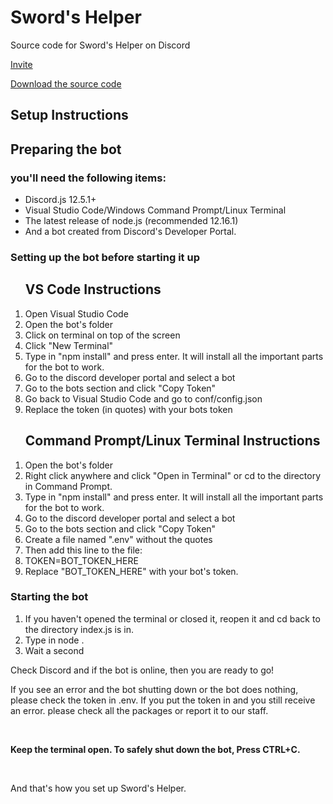 # Sword's Helper
Source code for Sword's Helper on Discord

<p><a title="Invite" href="https://discord.com/oauth2/authorize?client_id=766645902491648010&scope=bot&permissions=805314622" target="_blank" rel="noopener">Invite</a></p>
<p><a title="Download" href="https://github.com/swordcube/swords-helper-bot/releases" target="_blank" rel="noopener">Download the source code</a></p>

<h2><strong>Setup Instructions<br /></strong></h2>

<h2>Preparing the bot</h2>
<h3>you'll need the following items:</h3>
<ul>
<li>Discord.js 12.5.1+</li>
<li>Visual Studio Code/Windows Command Prompt/Linux Terminal</li>
<li>The latest release of node.js (recommended 12.16.1)</li>
<li>And a bot created from Discord's Developer Portal.</li>
</ul>
<h3>Setting up the bot before starting it up</h3>
<ol>
<h2><strong>VS Code Instructions<br /></strong></h2>
<li>Open Visual Studio Code</li>
<li>Open the bot's folder</li>
<li>Click on terminal on top of the screen</li>
<li>Click "New Terminal"</li>
<li>Type in "npm install" and press enter. It will install all the important parts for the bot to work.</li>
<li>Go to the discord developer portal and select a bot</li>
<li>Go to the bots section and click "Copy Token"</li>
<li>Go back to Visual Studio Code and go to conf/config.json</li>
<li>Replace the token (in quotes) with your bots token</li>
</ol>

<ol>
<h2><strong>Command Prompt/Linux Terminal Instructions<br /></strong></h2>
<li>Open the bot's folder</li>
<li>Right click anywhere and click "Open in Terminal" or cd to the directory in Command Prompt.</li>
<li>Type in "npm install" and press enter. It will install all the important parts for the bot to work.</li>
<li>Go to the discord developer portal and select a bot</li>
<li>Go to the bots section and click "Copy Token"</li>
<li>Create a file named ".env" without the quotes</li>
<li>Then add this line to the file:</li>
<li>TOKEN=BOT_TOKEN_HERE</li>
<li>Replace "BOT_TOKEN_HERE" with your bot's token.</li>
</ol>

<h3>Starting the bot</h3>
<ol>
<li>If you haven't opened the terminal or closed it, reopen it and cd back to the directory index.js is in.</li>
<li>Type in node .</li>
<li>Wait a second</li>
</ol>
<p>Check Discord and if the bot is online, then you are ready to go!</p>
<p>If you see an error and the bot shutting down or the bot does nothing, please check the token in .env. If you put the token in and you still receive an error. please check all the packages or report it to our staff.</p>
<p>&nbsp;</p>
<p><strong>Keep the terminal open. To safely shut down the bot, Press CTRL+C.</strong></p>
<p>&nbsp;</p>
<p>And that's how you set up Sword's Helper.<br /></p>
<p>&nbsp;</p>
